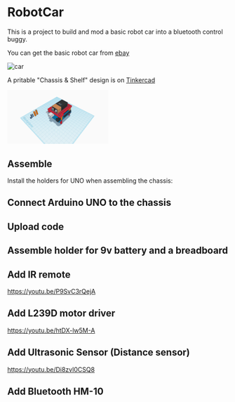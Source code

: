 # RobotCar

This is a project to build and mod a basic robot car into a bluetooth control buggy.

You can get the basic robot car from [ebay](https://www.ebay.com/sch/i.html?_from=R40&_trksid=m570.l1313&_nkw=robot+car+d2-1&_sacat=0&LH_TitleDesc=0&_osacat=0&_odkw=robot+car)

![car](https://i.ebayimg.com/thumbs/images/g/pdsAAOSwKe1dZl3B/s-l140.jpg)

A pritable "Chassis & Shelf" design is on [Tinkercad](https://www.tinkercad.com/things/hMSplS9uQNW)

<img src="https://github.com/HXLVElectronicClub/RobotCar/blob/master/Car%20Chassis%20Uno%20Holder.png" width="230"/>

## Assemble

Install the holders for UNO when assembling the chassis:

## Connect Arduino UNO to the chassis

## Upload code

## Assemble holder for 9v battery and a breadboard

## Add IR remote
https://youtu.be/P9SvC3rQejA

## Add L239D motor driver
https://youtu.be/htDX-lw5M-A

## Add Ultrasonic Sensor (Distance sensor)
https://youtu.be/Di8zvl0CSQ8

## Add Bluetooth HM-10
